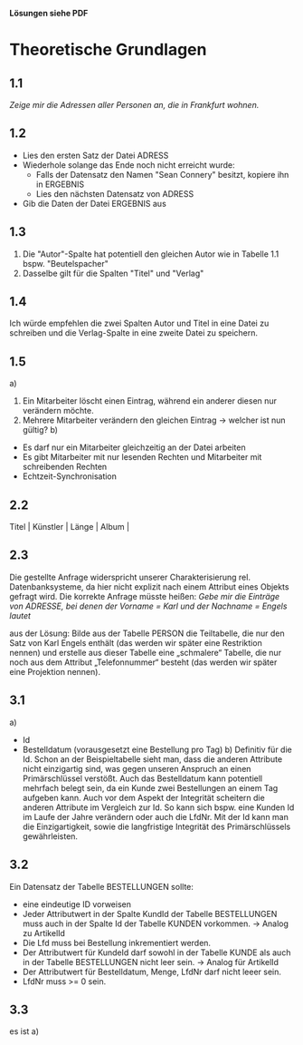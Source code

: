 **Lösungen siehe PDF**

# Theoretische Grundlagen

## 1.1

*Zeige mir die Adressen aller Personen an, die in Frankfurt wohnen.*
## 1.2
- Lies  den ersten Satz der Datei ADRESS
- Wiederhole solange das Ende noch nicht erreicht wurde:
	-  Falls der Datensatz den Namen "Sean Connery" besitzt, kopiere ihn in ERGEBNIS
	- Lies den nächsten Datensatz von ADRESS
- Gib die Daten der Datei ERGEBNIS aus

## 1.3
1. Die "Autor"-Spalte hat potentiell den gleichen Autor wie in Tabelle 1.1 bspw. "Beutelspacher"
2. Dasselbe gilt für die Spalten "Titel" und "Verlag"

## 1.4
Ich würde empfehlen die zwei Spalten Autor und Titel in eine Datei zu schreiben und die Verlag-Spalte in eine zweite Datei zu speichern. 

## 1.5
a)
1. Ein Mitarbeiter löscht einen Eintrag, während ein anderer diesen nur verändern möchte. 
2. Mehrere Mitarbeiter verändern den gleichen Eintrag → welcher ist nun gültig?
b)
-  Es darf nur ein Mitarbeiter gleichzeitig an der Datei arbeiten 
-  Es gibt Mitarbeiter mit nur lesenden Rechten und Mitarbeiter mit schreibenden Rechten
-  Echtzeit-Synchronisation
## 2.2

Titel | Künstler | Länge | Album |

## 2.3 
Die gestellte Anfrage widerspricht unserer Charakterisierung rel. Datenbanksysteme, da hier nicht explizit nach einem Attribut eines Objekts gefragt wird. Die korrekte Anfrage müsste heißen: *Gebe mir die Einträge von ADRESSE, bei denen der Vorname = Karl und der Nachname = Engels lautet*

aus der Lösung: Bilde aus der Tabelle PERSON die Teiltabelle, die nur den Satz von Karl
Engels enthält (das werden wir später eine Restriktion nennen) und erstelle
aus dieser Tabelle eine „schmalere“ Tabelle, die nur noch aus dem Attribut
„Telefonnummer“ besteht (das werden wir später eine Projektion nennen).

## 3.1
a)
- Id
- Bestelldatum (vorausgesetzt eine Bestellung pro Tag)
b)
Definitiv für die Id. Schon an der Beispieltabelle sieht man, dass die anderen Attribute nicht einzigartig sind, was gegen unseren Anspruch an einen Primärschlüssel verstößt. Auch das Bestelldatum kann potentiell mehrfach belegt sein, da ein Kunde zwei Bestellungen an einem Tag aufgeben kann. Auch vor dem Aspekt der Integrität scheitern die anderen Attribute im Vergleich zur Id. So kann sich bspw. eine Kunden Id im Laufe der Jahre verändern oder auch die LfdNr. Mit der Id kann man die Einzigartigkeit, sowie die langfristige Integrität des Primärschlüssels gewährleisten. 
## 3.2
Ein Datensatz der Tabelle BESTELLUNGEN sollte:
- eine eindeutige ID vorweisen
- Jeder Attributwert in der Spalte KundId der Tabelle BESTELLUNGEN muss
auch in der Spalte Id der Tabelle KUNDEN vorkommen. → Analog zu ArtikelId
- Die Lfd muss bei Bestellung inkrementiert werden. 
- Der Attributwert für KundeId  darf sowohl in der Tabelle KUNDE als auch in der Tabelle BESTELLUNGEN nicht leer sein. → Analog für ArtikelId
- Der Attributwert für Bestelldatum, Menge, LfdNr darf nicht leeer sein. 
- LfdNr muss >= 0 sein. 
## 3.3
es ist a)
